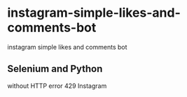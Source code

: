 # instagram-simple-likes-and-comments-bot
instagram simple likes and comments bot  

## Selenium and Python  

without HTTP error 429 Instagram
